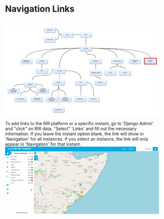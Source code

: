 # Navigation Links
<br>![Navigation Links](../../img/links-diagramflow.png "Navigation Links")

To add links to the RIR platform or a specific instant, go to 'Django Admin' and "click" on RIR data. "Select" 'Links' and fill out the necessary information.
If you leave the instant option blank, the link will show in 'Navigation' for all instances. If you select an instance, the link will only appear in 'Navigation'
for that instant.
 <br>![links](../../img/links.gif "Links")<br>